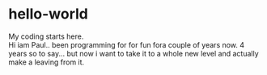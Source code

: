 # hello-world
My coding starts here.  
Hi iam Paul.. been programming for for fun fora couple of years now. 4 years so to say... but now i want to take it to a whole new level and actually make a leaving from it.
